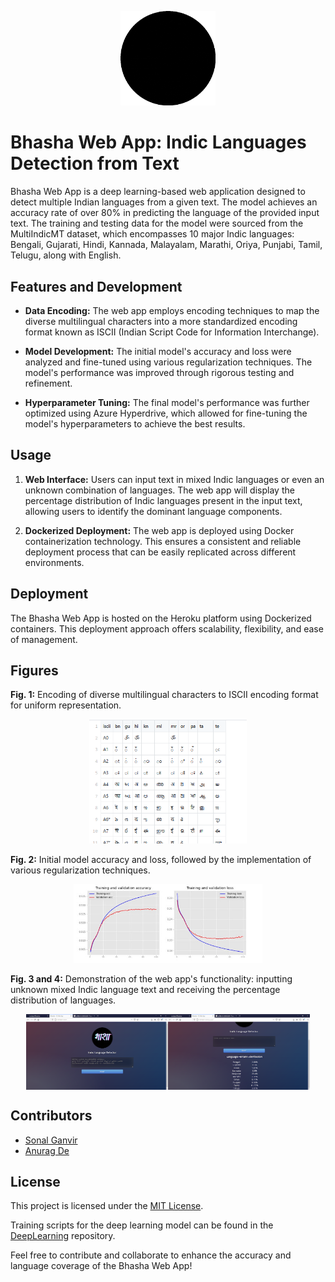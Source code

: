 <p align="center">
  <img src="static/LOGO.gif" alt="Logo" width="30%">
</p>

# Bhasha Web App: Indic Languages Detection from Text

Bhasha Web App is a deep learning-based web application designed to detect multiple Indian languages from a given text. The model achieves an accuracy rate of over 80% in predicting the language of the provided input text. The training and testing data for the model were sourced from the MultiIndicMT dataset, which encompasses 10 major Indic languages: Bengali, Gujarati, Hindi, Kannada, Malayalam, Marathi, Oriya, Punjabi, Tamil, Telugu, along with English.

## Features and Development

- **Data Encoding:** The web app employs encoding techniques to map the diverse multilingual characters into a more standardized encoding format known as ISCII (Indian Script Code for Information Interchange).
  
- **Model Development:** The initial model's accuracy and loss were analyzed and fine-tuned using various regularization techniques. The model's performance was improved through rigorous testing and refinement.

- **Hyperparameter Tuning:** The final model's performance was further optimized using Azure Hyperdrive, which allowed for fine-tuning the model's hyperparameters to achieve the best results.

## Usage

1. **Web Interface:** Users can input text in mixed Indic languages or even an unknown combination of languages. The web app will display the percentage distribution of Indic languages present in the input text, allowing users to identify the dominant language components.

2. **Dockerized Deployment:** The web app is deployed using Docker containerization technology. This ensures a consistent and reliable deployment process that can be easily replicated across different environments.

## Deployment

The Bhasha Web App is hosted on the Heroku platform using Dockerized containers. This deployment approach offers scalability, flexibility, and ease of management.

## Figures

**Fig. 1:** Encoding of diverse multilingual characters to ISCII encoding format for uniform representation.

<p align="center">
  <img src="static/iscii.png" alt="ISCII Encoding" width="50%">
</p>

**Fig. 2:** Initial model accuracy and loss, followed by the implementation of various regularization techniques.

<p align="center">
  <img src="static/metrics.jpg" alt="Model Accuracy and Loss" width="60%">
</p>

**Fig. 3 and 4:** Demonstration of the web app's functionality: inputting unknown mixed Indic language text and receiving the percentage distribution of languages.

<div style="display: flex; justify-content: center;">
  <img src="static/input.png" alt="Input" width="45%">
  <img src="static/output.png" alt="Output" width="45%">
</div>

## Contributors

- [Sonal Ganvir](https://github.com/sonalgan)
- [Anurag De](https://github.com/404S-retr0)
## License

This project is licensed under the [MIT License](LICENSE).

Training scripts for the deep learning model can be found in the [DeepLearning](https://github.com/sonalgan/DeepLearning) repository.

Feel free to contribute and collaborate to enhance the accuracy and language coverage of the Bhasha Web App!

